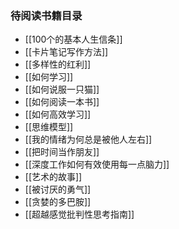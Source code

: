 ### 待阅读书籍目录

- [[100个的基本人生信条]]
- [[卡片笔记写作方法]]
- [[多样性的红利]]
- [[如何学习]]
- [[如何说服一只猫]]
- [[如何阅读一本书]]
- [[如何高效学习]]
- [[思维模型]]
- [[我的情绪为何总是被他人左右]]
- [[把时间当作朋友]]
- [[深度工作如何有效使用每一点脑力]]
- [[艺术的故事]]
- [[被讨厌的勇气]]
- [[贪婪的多巴胺]]
- [[超越感觉批判性思考指南]]